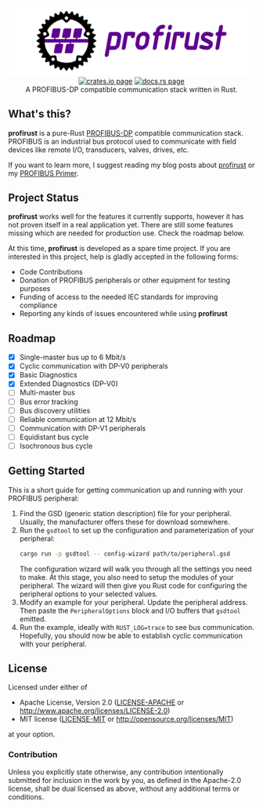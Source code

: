 <p align="center">
  <img src="img/logo-header.svg" alt="profirust"><br/>
  <a href="https://crates.io/crates/profirust"><img src="https://img.shields.io/crates/v/profirust.svg" alt="crates.io page" /></a>
  <a href="https://docs.rs/profirust/latest/profirust/"><img src="https://docs.rs/profirust/badge.svg" alt="docs.rs page" /></a>
  <br/>
  A PROFIBUS-DP compatible communication stack written in Rust.
</p>

## What's this?
**profirust** is a pure-Rust [PROFIBUS-DP] compatible communication stack.
PROFIBUS is an industrial bus protocol used to communicate with field devices
like remote I/O, transducers, valves, drives, etc.

If you want to learn more, I suggest reading my blog posts about
[profirust][blog-post] or my [PROFIBUS Primer][blog-profibus].

[blog-post]: https://blog.rahix.de/profirust/
[blog-profibus]: https://blog.rahix.de/profibus-primer/

## Project Status
**profirust** works well for the features it currently supports, however it has
not proven itself in a real application yet.  There are still some features
missing which are needed for production use.  Check the roadmap below.

At this time, **profirust** is developed as a spare time project.  If you are
interested in this project, help is gladly accepted in the following forms:

- Code Contributions
- Donation of PROFIBUS peripherals or other equipment for testing purposes
- Funding of access to the needed IEC standards for improving compliance
- Reporting any kinds of issues encountered while using **profirust**

## Roadmap
- [x] Single-master bus up to 6 Mbit/s
- [x] Cyclic communication with DP-V0 peripherals
- [x] Basic Diagnostics
- [x] Extended Diagnostics (DP-V0)
- [ ] Multi-master bus
- [ ] Bus error tracking
- [ ] Bus discovery utilities
- [ ] Reliable communication at 12 Mbit/s
- [ ] Communication with DP-V1 peripherals
- [ ] Equidistant bus cycle
- [ ] Isochronous bus cycle

## Getting Started
This is a short guide for getting communication up and running with your
PROFIBUS peripheral:

1. Find the GSD (generic station description) file for your peripheral.
   Usually, the manufacturer offers these for download somewhere.
2. Run the `gsdtool` to set up the configuration and parameterization of your
   peripheral:
   ```bash
   cargo run -p gsdtool -- config-wizard path/to/peripheral.gsd
   ```
   The configuration wizard will walk you through all the settings you need to
   make.  At this stage, you also need to setup the modules of your peripheral.
   The wizard will then give you Rust code for configuring the peripheral
   options to your selected values.
3. Modify an example for your peripheral.  Update the peripheral address.  Then
   paste the `PeripheralOptions` block and I/O buffers that `gsdtool` emitted.
4. Run the example, ideally with `RUST_LOG=trace` to see bus communication.
   Hopefully, you should now be able to establish cyclic communication with
   your peripheral.

## License
Licensed under either of

- Apache License, Version 2.0 ([LICENSE-APACHE](LICENSE-APACHE) or
  <http://www.apache.org/licenses/LICENSE-2.0>)
- MIT license ([LICENSE-MIT](LICENSE-MIT) or
  <http://opensource.org/licenses/MIT>)

at your option.

### Contribution
Unless you explicitly state otherwise, any contribution intentionally submitted
for inclusion in the work by you, as defined in the Apache-2.0 license, shall
be dual licensed as above, without any additional terms or conditions.

[PROFIBUS-DP]: https://en.wikipedia.org/wiki/Profibus
